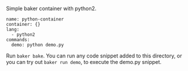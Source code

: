 Simple baker container with python2.

```
name: python-container
container: {}
lang:
  - python2
commands:
  demo: python demo.py
```

Run `baker bake`. You can run any code snippet added to this directory, or you can try out `baker run demo`, to execute the demo.py snippet.